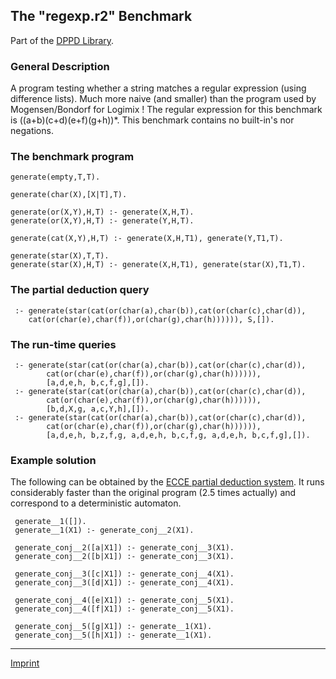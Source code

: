 The "regexp.r2" Benchmark
-------------------------

Part of the [DPPD Library](../dppd.html).

### General Description

A program testing whether a string matches a regular expression (using
difference lists). Much more naive (and smaller) than the program used
by Mogensen/Bondorf for Logimix ! The regular expression for this
benchmark is ((a+b)(c+d)(e+f)(g+h))\*. This benchmark contains no
built-in's nor negations.

### The benchmark program

    generate(empty,T,T).

    generate(char(X),[X|T],T).

    generate(or(X,Y),H,T) :- generate(X,H,T).
    generate(or(X,Y),H,T) :- generate(Y,H,T).

    generate(cat(X,Y),H,T) :- generate(X,H,T1), generate(Y,T1,T).

    generate(star(X),T,T).
    generate(star(X),H,T) :- generate(X,H,T1), generate(star(X),T1,T).

### The partial deduction query

     :- generate(star(cat(or(char(a),char(b)),cat(or(char(c),char(d)), 
        cat(or(char(e),char(f)),or(char(g),char(h)))))), S,[]).

### The run-time queries

     :- generate(star(cat(or(char(a),char(b)),cat(or(char(c),char(d)), 
            cat(or(char(e),char(f)),or(char(g),char(h)))))),
            [a,d,e,h, b,c,f,g],[]).
     :- generate(star(cat(or(char(a),char(b)),cat(or(char(c),char(d)), 
            cat(or(char(e),char(f)),or(char(g),char(h)))))),
            [b,d,X,g, a,c,Y,h],[]).
     :- generate(star(cat(or(char(a),char(b)),cat(or(char(c),char(d)), 
            cat(or(char(e),char(f)),or(char(g),char(h)))))),
            [a,d,e,h, b,z,f,g, a,d,e,h, b,c,f,g, a,d,e,h, b,c,f,g],[]).

### Example solution

The following can be obtained by the [ECCE partial deduction
system](/~mal/systems/ecce.html). It runs considerably faster than the
original program (2.5 times actually) and correspond to a deterministic
automaton.

     generate__1([]).
     generate__1(X1) :- generate_conj__2(X1).

     generate_conj__2([a|X1]) :- generate_conj__3(X1).
     generate_conj__2([b|X1]) :- generate_conj__3(X1).

     generate_conj__3([c|X1]) :- generate_conj__4(X1).
     generate_conj__3([d|X1]) :- generate_conj__4(X1).

     generate_conj__4([e|X1]) :- generate_conj__5(X1).
     generate_conj__4([f|X1]) :- generate_conj__5(X1).

     generate_conj__5([g|X1]) :- generate__1(X1).
     generate_conj__5([h|X1]) :- generate__1(X1).

------------------------------------------------------------------------

[Imprint](http://www.stups.uni-duesseldorf.de/w/Imprint)
